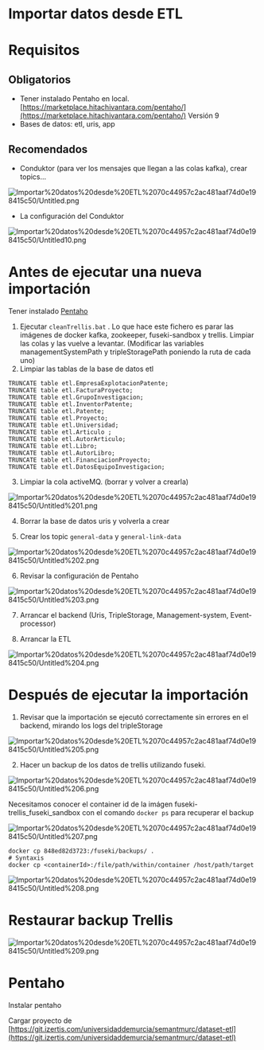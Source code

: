 # Importar datos desde ETL

# Requisitos

## Obligatorios

- Tener instalado Pentaho en local. [https://marketplace.hitachivantara.com/pentaho/](https://marketplace.hitachivantara.com/pentaho/) Versión 9
- Bases de datos: etl, uris, app

## Recomendados

- Conduktor (para ver los mensajes que llegan a las colas kafka), crear topics...

![Importar%20datos%20desde%20ETL%2070c44957c2ac481aaf74d0e198415c50/Untitled.png](Importar%20datos%20desde%20ETL%2070c44957c2ac481aaf74d0e198415c50/Untitled.png)

- La configuración del Conduktor

![Importar%20datos%20desde%20ETL%2070c44957c2ac481aaf74d0e198415c50/Untitled10.png](Importar%20datos%20desde%20ETL%2070c44957c2ac481aaf74d0e198415c50/Untitled10.png)

# Antes de ejecutar una nueva importación

Tener instalado [Pentaho](https://www.notion.so/Pentaho-0cb0bd85cf5e4ac0b288a4293ee07064)

1. Ejecutar `cleanTrellis.bat` . Lo que hace este fichero es parar las imágenes de docker kafka, zookeeper, fuseki-sandbox y trellis. Limpiar las colas y las vuelve a levantar. (Modificar las variables managementSystemPath y tripleStoragePath poniendo la ruta de cada uno)
2. Limpiar las tablas de la base de datos etl

```docker
TRUNCATE table etl.EmpresaExplotacionPatente;
TRUNCATE table etl.FacturaProyecto;
TRUNCATE table etl.GrupoInvestigacion;
TRUNCATE table etl.InventorPatente;
TRUNCATE table etl.Patente;
TRUNCATE table etl.Proyecto;
TRUNCATE table etl.Universidad;
TRUNCATE table etl.Articulo ;
TRUNCATE table etl.AutorArticulo;
TRUNCATE table etl.Libro;
TRUNCATE table etl.AutorLibro;
TRUNCATE table etl.FinanciacionProyecto;
TRUNCATE table etl.DatosEquipoInvestigacion;
```

3. Limpiar la cola activeMQ. (borrar y volver a crearla)

![Importar%20datos%20desde%20ETL%2070c44957c2ac481aaf74d0e198415c50/Untitled%201.png](Importar%20datos%20desde%20ETL%2070c44957c2ac481aaf74d0e198415c50/Untitled%201.png)

4. Borrar la base de datos uris y volverla a crear

5. Crear los topic `general-data` y `general-link-data`

![Importar%20datos%20desde%20ETL%2070c44957c2ac481aaf74d0e198415c50/Untitled%202.png](Importar%20datos%20desde%20ETL%2070c44957c2ac481aaf74d0e198415c50/Untitled%202.png)

6. Revisar la configuración de Pentaho

![Importar%20datos%20desde%20ETL%2070c44957c2ac481aaf74d0e198415c50/Untitled%203.png](Importar%20datos%20desde%20ETL%2070c44957c2ac481aaf74d0e198415c50/Untitled%203.png)

7. Arrancar el backend (Uris, TripleStorage, Management-system, Event-processor)

8. Arrancar la ETL

![Importar%20datos%20desde%20ETL%2070c44957c2ac481aaf74d0e198415c50/Untitled%204.png](Importar%20datos%20desde%20ETL%2070c44957c2ac481aaf74d0e198415c50/Untitled%204.png)

# Después de ejecutar la importación

1. Revisar que la importación se ejecutó correctamente sin errores en el backend, mirando los logs del tripleStorage

![Importar%20datos%20desde%20ETL%2070c44957c2ac481aaf74d0e198415c50/Untitled%205.png](Importar%20datos%20desde%20ETL%2070c44957c2ac481aaf74d0e198415c50/Untitled%205.png)

2. Hacer un backup de los datos de trellis utilizando fuseki.

![Importar%20datos%20desde%20ETL%2070c44957c2ac481aaf74d0e198415c50/Untitled%206.png](Importar%20datos%20desde%20ETL%2070c44957c2ac481aaf74d0e198415c50/Untitled%206.png)

Necesitamos conocer el container id de la imágen fuseki-trellis_fuseki_sandbox con el comando `docker ps` para recuperar el backup

![Importar%20datos%20desde%20ETL%2070c44957c2ac481aaf74d0e198415c50/Untitled%207.png](Importar%20datos%20desde%20ETL%2070c44957c2ac481aaf74d0e198415c50/Untitled%207.png)

```docker
docker cp 848ed82d3723:/fuseki/backups/ .
# Syntaxis
docker cp <containerId>:/file/path/within/container /host/path/target
```

![Importar%20datos%20desde%20ETL%2070c44957c2ac481aaf74d0e198415c50/Untitled%208.png](Importar%20datos%20desde%20ETL%2070c44957c2ac481aaf74d0e198415c50/Untitled%208.png)

# Restaurar backup Trellis

![Importar%20datos%20desde%20ETL%2070c44957c2ac481aaf74d0e198415c50/Untitled%209.png](Importar%20datos%20desde%20ETL%2070c44957c2ac481aaf74d0e198415c50/Untitled%209.png)

# Pentaho

Instalar pentaho

Cargar proyecto de [https://git.izertis.com/universidaddemurcia/semantmurc/dataset-etl](https://git.izertis.com/universidaddemurcia/semantmurc/dataset-etl)
